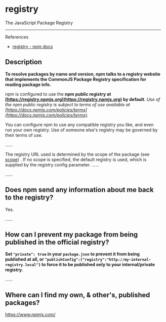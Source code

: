 # registry

The JavaScript Package Registry

---

References

- [registry - npm docs](https://docs.npmjs.com/cli/v7/using-npm/registry)

## Description

**To resolve packages by name and version, npm talks to a registry website that implements the CommonJS Package Registry specification for reading package info.**

npm is configured to use the **npm public registry at [https://registry.npmjs.org](https://registry.npmjs.org) by default**.
_Use of the npm public registry is subject to terms of use available at [https://docs.npmjs.com/policies/terms](https://docs.npmjs.com/policies/terms)._

You can configure npm to use any compatible registry you like, and even run your own registry.
Use of someone else's registry may be governed by their terms of use.

……

The registry URL used is determined by the scope of the package
(see [scope](https://docs.npmjs.com/cli/v7/using-npm/scope)) .
If no scope is specified, the default registry is used, which is supplied by the registry config parameter. ……

……

## Does npm send any information about me back to the registry?

Yes.

……

## How can I prevent my package from being published in the official registry?

**Set `"private": true` in your `package.json` to prevent it from being published at all, or `"publishConfig":{"registry":"http://my-internal-registry.local"}` to force it to be published only to your internal/private registry.**

……

## Where can I find my own, & other's, published packages?

https://www.npmjs.com/
